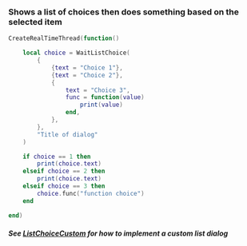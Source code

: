 ### Shows a list of choices then does something based on the selected item

```lua
CreateRealTimeThread(function()

	local choice = WaitListChoice(
		{
			{text = "Choice 1"},
			{text = "Choice 2"},
			{
				text = "Choice 3",
				func = function(value)
					print(value)
				end,
			},
		},
		"Title of dialog"
	)

	if choice == 1 then
		print(choice.text)
	elseif choice == 2 then
		print(choice.text)
	elseif choice == 3 then
		choice.func("function choice")
	end

end)
```

##### See [ListChoiceCustom](https://github.com/ChoGGi/SurvivingMars_CheatMods/blob/master/Expanded%20Cheat%20Menu/Code/Dialogs/ListChoice.lua) for how to implement a custom list dialog

